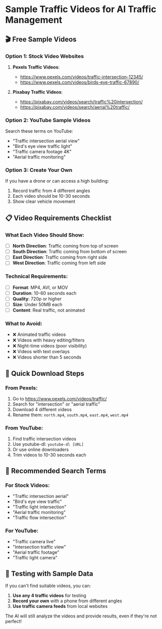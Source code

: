 # Sample Traffic Videos for AI Traffic Management

## 🎬 **Free Sample Videos**

### **Option 1: Stock Video Websites**
1. **Pexels Traffic Videos**:
   - https://www.pexels.com/videos/traffic-intersection-12345/
   - https://www.pexels.com/videos/birds-eye-traffic-67890/

2. **Pixabay Traffic Videos**:
   - https://pixabay.com/videos/search/traffic%20intersection/
   - https://pixabay.com/videos/search/aerial%20traffic/

### **Option 2: YouTube Sample Videos**
Search these terms on YouTube:
- "Traffic intersection aerial view"
- "Bird's eye view traffic light"
- "Traffic camera footage 4K"
- "Aerial traffic monitoring"

### **Option 3: Create Your Own**
If you have a drone or can access a high building:
1. Record traffic from 4 different angles
2. Each video should be 10-30 seconds
3. Show clear vehicle movement

## 📋 **Video Requirements Checklist**

### **What Each Video Should Show:**
- [ ] **North Direction**: Traffic coming from top of screen
- [ ] **South Direction**: Traffic coming from bottom of screen
- [ ] **East Direction**: Traffic coming from right side
- [ ] **West Direction**: Traffic coming from left side

### **Technical Requirements:**
- [ ] **Format**: MP4, AVI, or MOV
- [ ] **Duration**: 10-60 seconds each
- [ ] **Quality**: 720p or higher
- [ ] **Size**: Under 50MB each
- [ ] **Content**: Real traffic, not animated

### **What to Avoid:**
- ❌ Animated traffic videos
- ❌ Videos with heavy editing/filters
- ❌ Night-time videos (poor visibility)
- ❌ Videos with text overlays
- ❌ Videos shorter than 5 seconds

## 🚀 **Quick Download Steps**

### **From Pexels:**
1. Go to https://www.pexels.com/videos/traffic/
2. Search for "intersection" or "aerial traffic"
3. Download 4 different videos
4. Rename them: `north.mp4`, `south.mp4`, `east.mp4`, `west.mp4`

### **From YouTube:**
1. Find traffic intersection videos
2. Use youtube-dl: `youtube-dl [URL]`
3. Or use online downloaders
4. Trim videos to 10-30 seconds each

## 🎯 **Recommended Search Terms**

### **For Stock Videos:**
- "Traffic intersection aerial"
- "Bird's eye view traffic"
- "Traffic light intersection"
- "Aerial traffic monitoring"
- "Traffic flow intersection"

### **For YouTube:**
- "Traffic camera live"
- "Intersection traffic view"
- "Aerial traffic footage"
- "Traffic light camera"

## 📱 **Testing with Sample Data**

If you can't find suitable videos, you can:
1. **Use any 4 traffic videos** for testing
2. **Record your own** with a phone from different angles
3. **Use traffic camera feeds** from local websites

The AI will still analyze the videos and provide results, even if they're not perfect! 